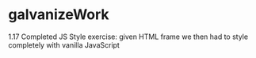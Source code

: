 # galvanizeWork

1.17 
Completed JS Style exercise: given HTML frame we then had to style completely with vanilla JavaScript
